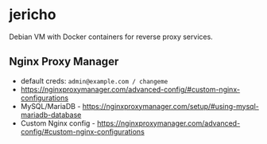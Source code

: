 # jericho

Debian VM with Docker containers for reverse proxy services.


## Nginx Proxy Manager

- default creds: `admin@example.com / changeme`
- https://nginxproxymanager.com/advanced-config/#custom-nginx-configurations
- MySQL/MariaDB - https://nginxproxymanager.com/setup/#using-mysql-mariadb-database
- Custom Nginx config - https://nginxproxymanager.com/advanced-config/#custom-nginx-configurations
